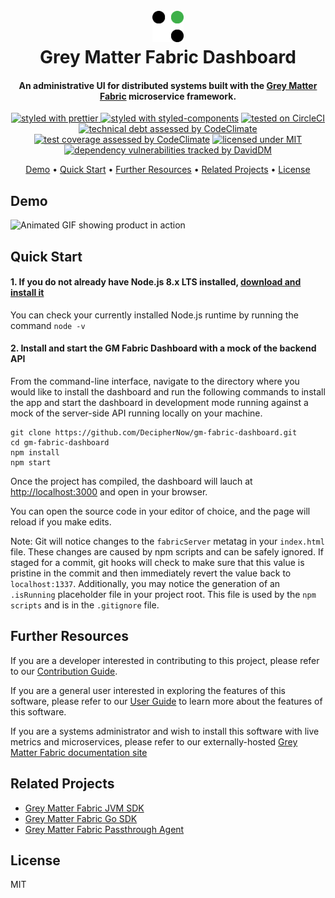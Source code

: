 <h1 align="center">
  <br>
  <img src="./docs/assets/decipher-logo.png" alt="Decipher Logo" width="50">
  <br>
  Grey Matter Fabric Dashboard
  <br>
</h1>

<h4 align="center">An administrative UI for distributed systems built with the <a href="http://deciphernow.com/grey-matter#fabric" target="_blank">Grey Matter Fabric</a> microservice framework.</h4>

<p align="center">
  <a href="https://github.com/prettier/prettier" target="_blank">
    <img src="https://img.shields.io/badge/formatted_with-prettier-ff69b4.svg"
         alt="styled with prettier">
  </a>
  <a href="https://www.styled-components.com/" target="_blank"><img src="https://img.shields.io/badge/styled_with-%F0%9F%92%85%20styled--components-orange.svg?colorB=daa357" alt="styled with styled-components"></a>
  <a href="https://circleci.com/gh/DecipherNow/gm-fabric-dashboard/tree/master" target="_blank"><img src="https://circleci.com/gh/DecipherNow/gm-fabric-dashboard/tree/master.svg?style=shield" alt="tested on CircleCI"></a>
  <a href="https://codeclimate.com/github/DecipherNow/gm-fabric-dashboard/maintainability" target="_blank"><img src="https://api.codeclimate.com/v1/badges/5897b230fb0a038b75d8/maintainability" alt="technical debt assessed by CodeClimate"></a>
  <a href="https://codeclimate.com/github/DecipherNow/gm-fabric-dashboard/test_coverage" target="_blank"><img src="https://api.codeclimate.com/v1/badges/5897b230fb0a038b75d8/test_coverage" alt="test coverage assessed by CodeClimate"></a>
  <a href="https://opensource.org/licenses/mit-license.php" target="_blank"><img src="https://badges.frapsoft.com/os/mit/mit.svg?v=103" alt="licensed under MIT"></a>
  <a href="https://david-dm.org/deciphernow/gm-fabric-dashboard" target="_blank"><img src="https://david-dm.org/deciphernow/gm-fabric-dashboard.svg" alt="dependency vulnerabilities tracked by DavidDM"></a>
</p>

<p align="center">
  <a href="#demo">Demo</a> •
  <a href="#quick-start">Quick Start</a> •
  <a href="#further-resources">Further Resources</a> •
  <a href="#related-projects">Related Projects</a> •
  <a href="#license">License</a>
</p>

## Demo

<img alt="Animated GIF showing product in action" src="https://media.giphy.com/media/3o6fJ7w7GS3PyUKq2c/giphy.gif" >

## Quick Start

#### 1. If you do not already have Node.js 8.x LTS installed, <a href="https://nodejs.org/en/download/" target="_blank">download and install it</a>

You can check your currently installed Node.js runtime by running the command `node -v`

#### 2. Install and start the GM Fabric Dashboard with a mock of the backend API

From the command-line interface, navigate to the directory where you would like to install the dashboard and run the following commands to install the app and start the dashboard in development mode running against a mock of the server-side API running locally on your machine.

```
git clone https://github.com/DecipherNow/gm-fabric-dashboard.git
cd gm-fabric-dashboard
npm install
npm start
```

Once the project has compiled, the dashboard will lauch at [http://localhost:3000](http://localhost:3000) and open in your browser.

You can open the source code in your editor of choice, and the page will reload if you make edits.

Note: Git will notice changes to the `fabricServer` metatag in your `index.html` file. These changes are caused by npm scripts and can be safely ignored. If staged for a commit, git hooks will check to make sure that this value is pristine in the commit and then immediately revert the value back to `localhost:1337`. Additionally, you may notice the generation of an `.isRunning` placeholder file in your project root. This file is used by the `npm scripts` and is in the `.gitignore` file.

## Further Resources

If you are a developer interested in contributing to this project, please refer to our [Contribution Guide](./CONTRIBUTING.md).

If you are a general user interested in exploring the features of this software, please refer to our [User Guide](./docs/overview.md) to learn more about the features of this software.

If you are a systems administrator and wish to install this software with live metrics and microservices, please refer to our externally-hosted [Grey Matter Fabric documentation site](http://www.deciphernow.com/)

## Related Projects

* [Grey Matter Fabric JVM SDK](https://github.com/DecipherNow/gm-fabric-jvm)
* [Grey Matter Fabric Go SDK](https://github.com/DecipherNow/gm-fabric-go)
* [Grey Matter Fabric Passthrough Agent](https://github.com/DecipherNow/gm-fabric-jvmagent)

## License

MIT
